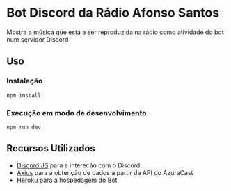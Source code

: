 # Bot Discord da Rádio Afonso Santos

Mostra a música que está a ser reproduzida na rádio como atividade do bot num servidor Discord

## Uso

### Instalação

`npm install`

### Execução em modo de desenvolvimento

`npm run dev`

## Recursos Utilizados

- [Discord.JS](https://discord.js.org/) para a intereção com o Discord
- [Axios](https://github.com/axios/axios) para a obtenção de dados a partir da API do AzuraCast
- [Heroku](https://www.heroku.com/) para a hospedagem do Bot
